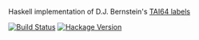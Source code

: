 Haskell implementation of D.J. Bernstein's [TAI64 labels](http://cr.yp.to/libtai/tai64.html)

[![Build Status](https://img.shields.io/travis/kim/tai64/develop.svg?maxAge=2592000)](https://travis-ci.org/kim/tai64)
[![Hackage Version](https://img.shields.io/hackage/v/tai64.svg)](http://hackage.haskell.org/package/tai64)
